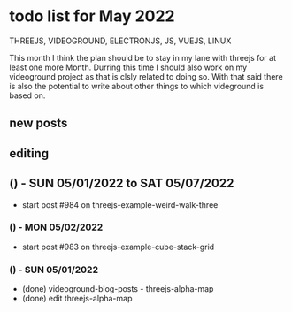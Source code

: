 # todo list for May 2022

THREEJS, VIDEOGROUND, ELECTRONJS, JS, VUEJS, LINUX

This month I think the plan should be to stay in my lane with threejs for at least one more Month. Durring this time I should also work on my videoground project as that is clsly related to doing so. With that said there is also the potential to write about other things to which videground is based on.

## new posts

## editing 


<!-- ////////// //////////
    WEEK 1
/////////////// ///////-->
## () - SUN 05/01/2022 to  SAT 05/07/2022

* start post #984 on threejs-example-weird-walk-three

### () - MON 05/02/2022
* start post #983 on threejs-example-cube-stack-grid

### () - SUN 05/01/2022
* (done) videoground-blog-posts - threejs-alpha-map
* (done) edit threejs-alpha-map